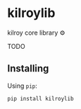 # kilroylib

kilroy core library ⚙️

TODO

## Installing

Using ```pip```:

```sh
pip install kilroylib
```



